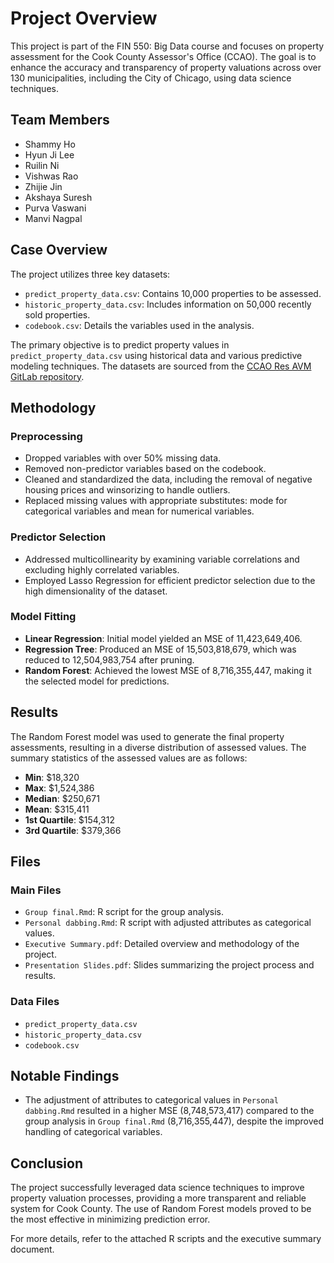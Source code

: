 # Project Overview

This project is part of the FIN 550: Big Data course and focuses on property assessment for the Cook County Assessor's Office (CCAO). The goal is to enhance the accuracy and transparency of property valuations across over 130 municipalities, including the City of Chicago, using data science techniques.

## Team Members
- Shammy Ho
- Hyun Ji Lee
- Ruilin Ni
- Vishwas Rao
- Zhijie Jin
- Akshaya Suresh
- Purva Vaswani
- Manvi Nagpal

## Case Overview

The project utilizes three key datasets:
- `predict_property_data.csv`: Contains 10,000 properties to be assessed.
- `historic_property_data.csv`: Includes information on 50,000 recently sold properties.
- `codebook.csv`: Details the variables used in the analysis.

The primary objective is to predict property values in `predict_property_data.csv` using historical data and various predictive modeling techniques. The datasets are sourced from the [CCAO Res AVM GitLab repository](https://gitlab.com/ccao-data-science---modeling/models/ccao_res_avm).

## Methodology

### Preprocessing
- Dropped variables with over 50% missing data.
- Removed non-predictor variables based on the codebook.
- Cleaned and standardized the data, including the removal of negative housing prices and winsorizing to handle outliers.
- Replaced missing values with appropriate substitutes: mode for categorical variables and mean for numerical variables.

### Predictor Selection
- Addressed multicollinearity by examining variable correlations and excluding highly correlated variables.
- Employed Lasso Regression for efficient predictor selection due to the high dimensionality of the dataset.

### Model Fitting
- **Linear Regression**: Initial model yielded an MSE of 11,423,649,406.
- **Regression Tree**: Produced an MSE of 15,503,818,679, which was reduced to 12,504,983,754 after pruning.
- **Random Forest**: Achieved the lowest MSE of 8,716,355,447, making it the selected model for predictions.

## Results
The Random Forest model was used to generate the final property assessments, resulting in a diverse distribution of assessed values. The summary statistics of the assessed values are as follows:
- **Min**: $18,320
- **Max**: $1,524,386
- **Median**: $250,671
- **Mean**: $315,411
- **1st Quartile**: $154,312
- **3rd Quartile**: $379,366

## Files

### Main Files
- `Group final.Rmd`: R script for the group analysis.
- `Personal dabbing.Rmd`: R script with adjusted attributes as categorical values.
- `Executive Summary.pdf`: Detailed overview and methodology of the project.
- `Presentation Slides.pdf`: Slides summarizing the project process and results.

### Data Files
- `predict_property_data.csv`
- `historic_property_data.csv`
- `codebook.csv`

## Notable Findings
- The adjustment of attributes to categorical values in `Personal dabbing.Rmd` resulted in a higher MSE (8,748,573,417) compared to the group analysis in `Group final.Rmd` (8,716,355,447), despite the improved handling of categorical variables.

## Conclusion
The project successfully leveraged data science techniques to improve property valuation processes, providing a more transparent and reliable system for Cook County. The use of Random Forest models proved to be the most effective in minimizing prediction error.

For more details, refer to the attached R scripts and the executive summary document.
